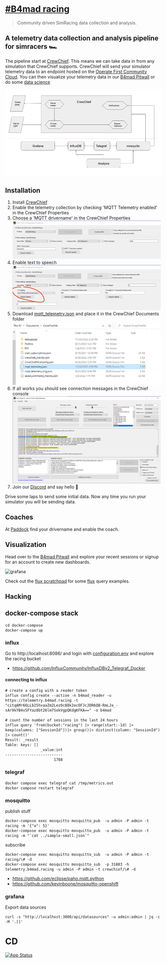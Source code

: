 # [#B4mad racing](https://b4mad.racing)

> Community driven SimRacing data collection and analysis.

## A telemetry data collection and analysis pipeline for simracers :racing_car:

The pipeline start at [CrewChief](https://thecrewchief.org/).
This means we can take data in from any simulation that CrewChief supports.
CrewChief will send your simulator telemetry data to an endpoint hosted on the [Operate First Community Cloud](https://www.operate-first.cloud).
You can then visualize your telemetry data in our [B4mad Pitwall](https://pitwall.b4mad.racing/)
or do some [data science](ai/)

![architecture](docs/architecture.png)

## Installation

1. Install [CrewChief](https://thecrewchief.org/)
2. Enable the telemetry collection by checking 'MQTT Telemetry enabled' in the CrewChief Properties
3. Choose a 'MQTT drivername' in the CrewChief Properties ![cc_settings_mqtt](docs/cc_settings_mqtt.png)
4. Enable text to speech ![cc_settings_tts](docs/cc_settings_tts.png)
5. Download [mqtt_telemetry.json](https://raw.githubusercontent.com/durandom/racing/readme/docs/mqtt_telemetry.json) and place it in the CrewChief Documents folder ![cc_folder](docs/cc_folder.png)
6. If all works you should see connection messages in the CrewChief console ![cc_log](docs/cc_log.png)
7. Join our [Discord](https://discord.com/invite/MaUQuSGSbJ) and say hello :wave:

Drive some laps to send some initial data. Now any time you run your simulator you will be sending data.

## Coaches

At [Paddock](https://paddock.b4mad.racing) find your drivername and enable the coach.

## Visualization

Head over to the [B4mad Pitwall](https://pitwall.b4mad.racing) and explore your
recent sessions or signup for an account to create new dashboards.

![grafana](docs/grafana.png)

Check out the [flux scratchpad](flux/SCRATCH.flux) for some
[flux](https://docs.influxdata.com/flux/v0.x/) query examples.

## Hacking

## docker-compose stack

```shell
cd docker-compose
docker-compose up
```

### influx

Go to http://localhost:8086/ and login with [configuration.env](docker-compose/configuration.env)
and explore the racing bucket

- https://github.com/InfluxCommunity/InfluxDBv2_Telegraf_Docker

#### connecting to influx

```shell
# create a config with a reader token
influx config create --active -n b4mad_reader -u https://telemetry.b4mad.racing -t "citqAMr66LLb25hvaaZm2LezOc88k2ocOFJcJDR6QB-RmLJa_-sAr9kYB4vSFYaz8bt26lm7SokVgpQKdgKFKA==" -o b4mad

# count the number of sessions in the last 24 hours
influx query 'from(bucket:"racing") |> range(start:-1d) |> keep(columns: ["SessionId"])|> group()|> distinct(column: "SessionId") |> count()'
Result: _result
Table: keys: []
                _value:int
--------------------------
                      1788

```

### telegraf

```shell
docker compose exec telegraf cat /tmp/metrics.out
docker compose restart telegraf
```

### mosquitto

publish stuff

```shell
docker-compose exec mosquitto mosquitto_pub  -u admin -P admin -t racing -m '{"a": 5}'
docker-compose exec mosquitto mosquitto_pub  -u admin -P admin -t racing -m "`cat ../sample-small.json`"
```

subscribe

```shell
docker-compose exec mosquitto mosquitto_sub  -u admin -P admin -t racing/\# -d
docker-compose exec mosquitto mosquitto_sub  -p 31883 -h telemetry.b4mad.racing -u admin -P admin -t crewchief/\# -d
```

- <https://github.com/eclipse/paho.mqtt.python>
- <https://github.com/kevinboone/mosquitto-openshift>

### grafana

Export data sources

```shell
curl -s "http://localhost:3000/api/datasources" -u admin:admin | jq -c -M '.[]'
```

# CD

[![App Status](https://argocd.operate-first.cloud/api/badge?name=racing-smaug&revision=true)](https://argocd.operate-first.cloud/applications/racing-smaug)
